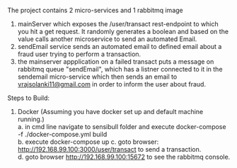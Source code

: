 The project contains 2 micro-services and 1 rabbitmq image
1. mainServer which exposes the /user/transact rest-endpoint to which you hit a get request. It randomly generates a boolean and based on the value calls another microservice to send an automated Email.
2. sendEmail service sends an automated email to defined email about a fraud user trying to perform a transaction.
3. the mainserver appplication on a failed transact puts a message on rabbitmq queue "sendEmail", which has a listner connected to it in the sendemail micro-service which then sends an email to vrajsolanki11@gmail.com in order to inform the user about fraud. 

Steps to Build: 

<!-- 1. Locally  
    a. npm install for both the mico-services.  
    b. navigate to mainServer/src/helpers/raiseAlert uncomment the line for localServerUrl.  
    c. npm start for both the micro-services.  
    d. goto browser and hit localhost:3000/user/transact. -->

1. Docker (Assuming you have docker set up and default machine running.)  
    a. in cmd line navigate to sensibull folder and execute docker-compose -f ./docker-compose.yml build  
    b. execute docker-compose up
    c. goto browser: http://192.168.99.100:3000/user/transact to send a transaction.  
    d. goto browser 
    http://192.168.99.100:15672 to see the rabbitmq console.











